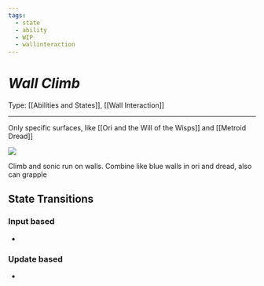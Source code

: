 ```yaml
---
tags:
  - state
  - ability
  - WIP
  - wallinteraction
---
```

# _Wall Climb_

Type: [[Abilities and States]], [[Wall Interaction]]

----

Only specific surfaces, like [[Ori and the Will of the Wisps]] and [[Metroid Dread]]

![](https://lh7-us.googleusercontent.com/geiYkS36uCJY-2FpausRCNZwpP1tD3ljBUAKWdtBFOhgkbD9rw5nD8JIohKqIeohkMf7rCkivO_xWBQMp4WADRfvY38pNiRSj36sz4Ns5wkef6WDB-TUWRWcBpyNMkfjphFZjsEvAISBbb8m2O0XyLA)

Climb and sonic run on walls. Combine like blue walls in ori and dread, also can grapple


## State Transitions

### Input based

* 

### Update based

* 